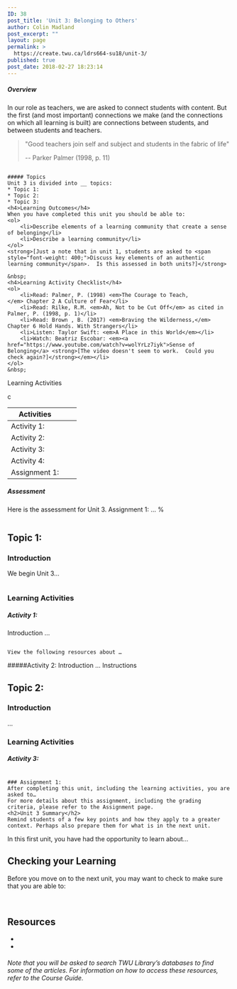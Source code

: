```yaml
---
ID: 38
post_title: 'Unit 3: Belonging to Others'
author: Colin Madland
post_excerpt: ""
layout: page
permalink: >
  https://create.twu.ca/ldrs664-su18/unit-3/
published: true
post_date: 2018-02-27 18:23:14
---
```

##### Overview

In our role as teachers, we are asked to connect students with content. But the first (and most important) connections we make (and the connections on which all learning is built) are connections between students, and between students and teachers.
<blockquote>"Good teachers join self and subject and students in the fabric of life"

-- Parker Palmer (1998, p. 11)</blockquote>
```

##### Topics
Unit 3 is divided into __ topics:
* Topic 1:
* Topic 2:
* Topic 3:
<h4>Learning Outcomes</h4>
When you have completed this unit you should be able to:
<ol>
 	<li>Describe elements of a learning community that create a sense of belonging</li>
 	<li>Describe a learning community</li>
</ol>
<strong>[Just a note that in unit 1, students are asked to <span style="font-weight: 400;">Discuss key elements of an authentic learning community</span>.  Is this assessed in both units?]</strong>

&nbsp;
<h4>Learning Activity Checklist</h4>
<ol>
 	<li>Read: Palmer, P. (1998) <em>The Courage to Teach, </em> Chapter 2 A Culture of Fear</li>
 	<li>Read: Rilke, R.M. <em>Ah, Not to be Cut Off</em> as cited in Palmer, P. (1998, p. 1)</li>
 	<li>Read: Brown , B. (2017) <em>Braving the Wilderness,</em> Chapter 6 Hold Hands. With Strangers</li>
 	<li>Listen: Taylor Swift: <em>A Place in this World</em></li>
 	<li>Watch: Beatriz Escobar: <em><a href="https://www.youtube.com/watch?v=wolYrLz7iyk">Sense of Belonging</a> <strong>[The video doesn't seem to work.  Could you check again?]</strong></em></li>
</ol>
&nbsp;

```
Learning Activities

c

|Activities| | |
|----|----|----|
| Activity 1:| | |
| Activity 2:| | |
| Activity 3:| | |
| Activity 4:| | |
| Assignment 1:| | |

##### Assessment
Here is the assessment for Unit 3.
Assignment 1: …
%
```

```

## Topic 1:
### Introduction
We begin Unit 3…
```

```

### Learning Activities
##### Activity 1:
Introduction
…
```

View the following resources about …

```

#####Activity 2:
Introduction
…
Instructions

## Topic 2:
### Introduction
…

### Learning Activities
##### Activity 3:
```

### Assignment 1:
After completing this unit, including the learning activities, you are asked to…
For more details about this assignment, including the grading criteria, please refer to the Assignment page.
<h2>Unit 3 Summary</h2>
Remind students of a few key points and how they apply to a greater context. Perhaps also prepare them for what is in the next unit.
```

In this first unit, you have had the opportunity to learn about…
<h2>Checking your Learning</h2>
Before you move on to the next unit, you may want to check to make sure that you are able to:

&nbsp;

## Resources
*
*

###### Note that you will be asked to search TWU Library’s databases to find some of the articles. For information on how to access these resources, refer to the Course Guide.